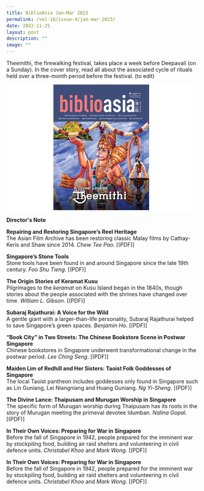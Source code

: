 ```yaml
---
title: BiblioAsia Jan–Mar 2023
permalink: /vol-18/issue-4/jan-mar-2023/
date: 2022-11-25
layout: post
description: ""
image: ""
---
```

Theemithi, the firewalking festival, takes place a week before Deepavali (on a Sunday). In the cover story, read all about the associated cycle of rituals held over a three-month period before the festival. (to edit)

<img src="/images/Vol%2018%20Issue%203/cover_edited.png">

<a style="text-decoration: none; font-weight: bold;" href="/vol-18/issue-3/oct-to-dec-2022/director-note">Director's Note</a>

<a style="text-decoration: none; font-weight: bold;" href="/vol-18/issue-4/">Repairing and Restoring Singapore’s Reel Heritage</a><br>The Asian Film Archive has been restoring classic Malay films by Cathay-Keris and Shaw since 2014. *Chew Tee Pao*. [(PDF)]

<a style="text-decoration: none; font-weight: bold;" href="/vol-18/issue-4/">Singapore’s Stone Tools </a><br>Stone tools have been found in and around Singapore since the late 19th century. *Foo Shu Tieng*.
 [(PDF)]
 
 <a style="text-decoration: none; font-weight: bold;" href="/vol-18/issue-4/">The Origin Stories of Keramat Kusu</a><br>Pilgrimages to the *keramat* on Kusu Island began in the 1840s, though stories about the people associated with the shrines have changed over time. *William L. Gibson*. [(PDF)]
 
<a style="text-decoration: none; font-weight: bold;" href="/vol-18/issue-4/">Subaraj Rajathurai: A Voice for the Wild</a><br>A gentle giant with a larger-than-life personality, Subaraj Rajathurai helped to save Singapore’s green spaces. *Benjamin Ho*. [(PDF)]

<a style="text-decoration: none; font-weight: bold;" href="/vol-18/issue-4/">“Book City” in Two Streets: The Chinese Bookstore Scene in Postwar Singapore</a><br>Chinese bookstores in Singapore underwent transformational change in the postwar period. *Lee Ching Seng*. [(PDF)]

<a style="text-decoration: none; font-weight: bold;" href="/vol-18/issue-4/">Maiden Lim of Redhill and Her Sisters: 	Taoist Folk Goddesses of Singapore</a><br>The local Taoist pantheon includes goddesses only found in Singapore such as Lin Guniang, Lei Niangniang and Huang Guniang. *Ng Yi-Sheng*. [(PDF)]

<a style="text-decoration: none; font-weight: bold;" href="/vol-18/issue-4/">The Divine Lance: Thaipusam and Murugan Worship in Singapore</a><br>The specific form of Murugan worship during Thaipusam has its roots in the story of Murugan meeting the primeval devotee Idumban. *Nalina Gopal*.[(PDF)]

<a style="text-decoration: none; font-weight: bold;" href="/vol-18/issue-4/">In Their Own Voices: Preparing for War	in Singapore</a><br>Before the fall of Singapore in 1942, people prepared for the imminent war by stockpiling food, building air raid shelters and volunteering in civil defence units. *Christabel Khoo* and *Mark Wong*. [(PDF)]

<a style="text-decoration: none; font-weight: bold;" href="/vol-18/issue-4/">In Their Own Voices: Preparing for War	in Singapore</a><br>Before the fall of Singapore in 1942, people prepared for the imminent war by stockpiling food, building air raid shelters and volunteering in civil defence units. *Christabel Khoo* and *Mark Wong*. [(PDF)]